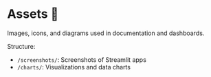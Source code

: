 # Assets 🎨

Images, icons, and diagrams used in documentation and dashboards.

Structure:
- `/screenshots/`: Screenshots of Streamlit apps
- `/charts/`: Visualizations and data charts
